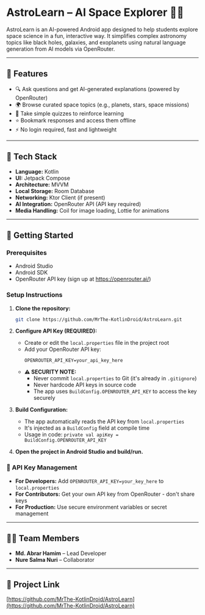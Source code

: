 # AstroLearn – AI Space Explorer 🌌🚀

AstroLearn is an AI-powered Android app designed to help students explore space science in a fun, interactive way. It simplifies complex astronomy topics like black holes, galaxies, and exoplanets using natural language generation from AI models via OpenRouter.

---

## 📱 Features
- 🔍 Ask questions and get AI-generated explanations (powered by OpenRouter)
- 🌍 Browse curated space topics (e.g., planets, stars, space missions)
- 🧠 Take simple quizzes to reinforce learning
- ⭐ Bookmark responses and access them offline
- ⚡ No login required, fast and lightweight

---

## 🔧 Tech Stack
- **Language:** Kotlin
- **UI:** Jetpack Compose
- **Architecture:** MVVM
- **Local Storage:** Room Database
- **Networking:** Ktor Client (if present)
- **AI Integration:** OpenRouter API (API key required)
- **Media Handling:** Coil for image loading, Lottie for animations

---

## 🚀 Getting Started

### Prerequisites
- Android Studio
- Android SDK
- OpenRouter API key (sign up at https://openrouter.ai/)

### Setup Instructions
1. **Clone the repository:**
   ```sh
   git clone https://github.com/MrThe-KotlinDroid/AstroLearn.git
   ```

2. **Configure API Key (REQUIRED):**
   - Create or edit the `local.properties` file in the project root
   - Add your OpenRouter API key:
     ```properties
     OPENROUTER_API_KEY=your_api_key_here
     ```
   - **⚠️ SECURITY NOTE:** 
     - Never commit `local.properties` to Git (it's already in `.gitignore`)
     - Never hardcode API keys in source code
     - The app uses `BuildConfig.OPENROUTER_API_KEY` to access the key securely

3. **Build Configuration:**
   - The app automatically reads the API key from `local.properties`
   - It's injected as a `BuildConfig` field at compile time
   - Usage in code: `private val apiKey = BuildConfig.OPENROUTER_API_KEY`

4. **Open the project in Android Studio and build/run.**

### 🔑 API Key Management
- **For Developers:** Add `OPENROUTER_API_KEY=your_key_here` to `local.properties`
- **For Contributors:** Get your own API key from OpenRouter - don't share keys
- **For Production:** Use secure environment variables or secret management

---

## 👨‍💻 Team Members
- **Md. Abrar Hamim** – Lead Developer
- **Nure Salma Nuri** – Collaborator

---

## 🔗 Project Link
[https://github.com/MrThe-KotlinDroid/AstroLearn](https://github.com/MrThe-KotlinDroid/AstroLearn)